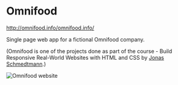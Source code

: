 # Omnifood

http://omnifood.info/omnifood.info/

Single page web app for a fictional Omnifood company.

(Omnifood is one of the projects done as part of the course - Build Responsive Real-World Websites with HTML and CSS by [Jonas Schmedtmann](https://twitter.com/jonasschmedtman).)

![Omnifood website](https://github.com/amy83762100/Omnifood/blob/master/src/img/omnifood.jpg 'Omnifood website')
